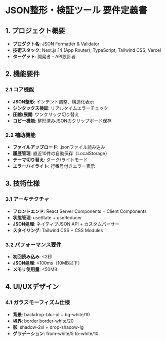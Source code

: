 # JSON整形・検証ツール 要件定義書

## 1. プロジェクト概要
- **プロダクト名**: JSON Formatter & Validator
- **技術スタック**: Next.js 14 (App Router), TypeScript, Tailwind CSS, Vercel
- **ターゲット**: 開発者・API設計者

## 2. 機能要件

### 2.1 コア機能
- **JSON整形**: インデント調整、構造化表示
- **シンタックス検証**: リアルタイムエラーチェック
- **圧縮/展開**: ワンクリック切り替え
- **コピー機能**: 整形済みJSONのクリップボード保存

### 2.2 補助機能
- **ファイルアップロード**: .jsonファイル読み込み
- **履歴管理**: 直近10件の自動保存（LocalStorage）
- **テーマ切り替え**: ダーク/ライトモード
- **エラーハイライト**: 行番号付きエラー表示

## 3. 技術仕様

### 3.1 アーキテクチャ
- **フロントエンド**: React Server Components + Client Components
- **状態管理**: useState + useReducer
- **JSON処理**: ネイティブJSON API + カスタムパーサー
- **スタイリング**: Tailwind CSS + CSS Modules

### 3.2 パフォーマンス要件
- **初回読み込み**: <2秒
- **JSON処理**: <100ms（10MB以下）
- **メモリ使用量**: <50MB

## 4. UI/UXデザイン

### 4.1 ガラスモーフィズム仕様
- **背景**: backdrop-blur-xl + bg-white/10
- **境界**: border border-white/20
- **影**: shadow-2xl + drop-shadow-lg
- **グラデーション**: from-white/5 to-white/10
